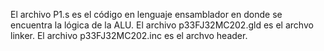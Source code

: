El archivo P1.s es el código en lenguaje ensamblador en donde se encuentra la lógica de la ALU.
El archivo p33FJ32MC202.gld es el archvo linker.
El archivo p33FJ32MC202.inc es el archvo header.
